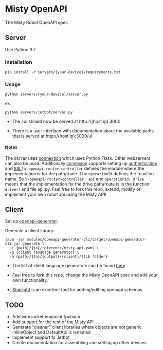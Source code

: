 # Misty OpenAPI

The Misty Robot OpenAPI spec

## Server

Use Python 3.7

### Installation

	pip install -r servers/{your-device}/requirements.txt

### Usage

	python servers/{your-device}/server.py

ex.

	python servers/jetbot/server.py

- The api should now be served at http://{host ip}:3000

- There is a user interface with documentation about the available paths that is served at http://{host ip}:3000/ui

#### Notes

The server uses [connextion](https://github.com/zalando/connexion) which uses Python Flask. Other webservers can also be used.  Additionally [connexion](https://github.com/zalando/connexion) supports setting up [authentication](https://github.com/zalando/connexion#oauth-2-authentication-and-authorization) and [SSL](https://github.com/zalando/connexion#https-support)!  `x-openapi-router-controller` defines the module where the implementation is for the path/route. The `operationId` defines the function name.  So `x-openapi-router-controller: api` and `operationId: drive` means that the implementation for the drive path/route is in the function `drive()` and file api.py.  Feel free to fork this repo, extend, modify or implement your own robot api using the Misty API!

## Client

Set up [openapi-generator](https://github.com/OpenAPITools/openapi-generator#2---getting-started).

Generate a client library:

	java -jar modules/openapi-generator-cli/target/openapi-generator-cli.jar generate \
	  -i {path}/{to}/reference/misty-api.yaml \
	  -g {client language generator} \
	  -o {path}/{to}/{output}/{client}/{lib folder}


- The list of client language generators can be found [here](https://github.com/OpenAPITools/openapi-generator/blob/master/docs/generators.md).

- Feel free to fork this repo, change the Misty OpenAPI spec and add your own functionality.

- [Stoplight](https://stoplight.io/) is an excellent tool for adding/editing openapi schemas.

## TODO 
- Add websocket endpoint /pubsub
- Add support for the rest of the Misty API
- Generate "cleaner" client libraries where objects are not generic InlineObject and DefaultApi is renamed
- Implement support fo Jetbot
- Create documentation for assembling and setting up other devices
